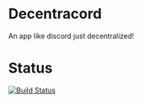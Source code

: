 # Decentracord
An app like discord just decentralized!

# Status
[![Build Status](https://travis-ci.org/lukas2005/Decentracord.svg?branch=master)](https://travis-ci.org/lukas2005/Decentracord)
